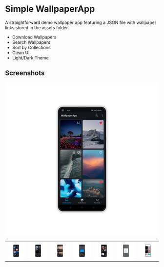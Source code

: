 # Simple WallpaperApp
A straightforward demo wallpaper app featuring a JSON file with wallpaper links stored in the assets folder.
- Download Wallpapers
- Search Wallpapers 
- Sort by Collections
- Clean UI 
- Light/Dark Theme
## Screenshots
<table>
  <tr><img src='https://github.com/lazamelezi/3_WallpaperApp/blob/master/assets/1.png'></td>
    <td><img src='https://github.com/lazamelezi/3_WallpaperApp/blob/master/assets/2.png'></td>
    <td><img src='https://github.com/lazamelezi/3_WallpaperApp/blob/master/assets/3.png'></td>
    <td><img src='https://github.com/lazamelezi/3_WallpaperApp/blob/master/assets/4.png'></td>
    <td><img src='https://github.com/lazamelezi/3_WallpaperApp/blob/master/assets/5.png'></td>
    <td><img src='https://github.com/lazamelezi/3_WallpaperApp/blob/master/assets/6.png'></td>
    <td><img src='https://github.com/lazamelezi/3_WallpaperApp/blob/master/assets/7.png'></td>
    <td><img src='https://github.com/lazamelezi/3_WallpaperApp/blob/master/assets/8.png'></td>
  </tr>
</table>

